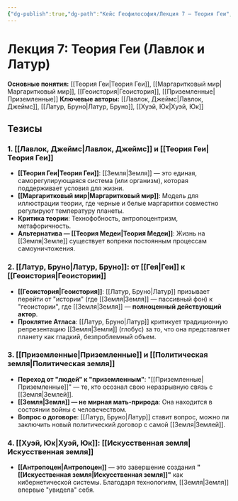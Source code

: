 ```yaml
---
{"dg-publish":true,"dg-path":"Кейс Геофилософия/Лекция 7 – Теория Геи","permalink":"/kejs-geofilosofiya/lekcziya-7-teoriya-gei/"}
---
```



# Лекция 7: Теория Геи (Лавлок и Латур)

**Основные понятия:** [[Теория Геи\|Теория Геи]], [[Маргаритковый мир\|Маргаритковый мир]], [[Геоистория\|Геоистория]], [[Приземленные\|Приземленные]]
**Ключевые авторы:** [[Лавлок, Джеймс\|Лавлок, Джеймс]], [[Латур, Бруно\|Латур, Бруно]], [[Хуэй, Юк\|Хуэй, Юк]]

## Тезисы

### 1. [[Лавлок, Джеймс\|Лавлок, Джеймс]] и [[Теория Геи\|Теория Геи]]
- **[[Теория Геи\|Теория Геи]]**: [[Земля\|Земля]] — это единая, саморегулирующаяся система (или организм), которая поддерживает условия для жизни.
- **[[Маргаритковый мир\|Маргаритковый мир]]**: Модель для иллюстрации теории, где черные и белые маргаритки совместно регулируют температуру планеты.
- **Критика теории**: Технофобность, антропоцентризм, метафоричность.
- **Альтернатива — [[Теория Медеи\|Теория Медеи]]**: Жизнь на [[Земля\|Земле]] существует вопреки постоянным процессам самоуничтожения.

### 2. [[Латур, Бруно\|Латур, Бруно]]: от [[Гея\|Геи]] к [[Геоистория\|Геоистории]]
- **[[Геоистория\|Геоистория]]**: [[Латур, Бруно\|Латур]] призывает перейти от "истории" (где [[Земля\|Земля]] — пассивный фон) к "геоистории", где [[Земля\|Земля]] — **полноценный действующий актор**.
- **Проклятие Атласа**: [[Латур, Бруно\|Латур]] критикует традиционную репрезентацию [[Земля\|Земли]] (глобус) за то, что она представляет планету как гладкий, безпроблемный объем.

### 3. [[Приземленные\|Приземленные]] и [[Политическая земля\|Политическая земля]]
- **Переход от "людей" к "приземленным"**: "[[Приземленные\|Приземленные]]" — те, кто осознал свою неразрывную связь с [[Земля\|Землей]].
- **[[Земля\|Земля]] — не мирная мать-природа**: Она находится в состоянии войны с человечеством.
- **Вопрос о договоре**: [[Латур, Бруно\|Латур]] ставит вопрос, можно ли заключить новый политический договор с самой [[Земля\|Землей]].

### 4. [[Хуэй, Юк\|Хуэй, Юк]]: [[Искусственная земля\|Искусственная земля]]
- **[[Антропоцен\|Антропоцен]]** — это завершение создания **"[[Искусственная земля\|Искусственная земля]]"** как кибернетической системы. Благодаря технологиям, [[Земля\|Земля]] впервые "увидела" себя.
